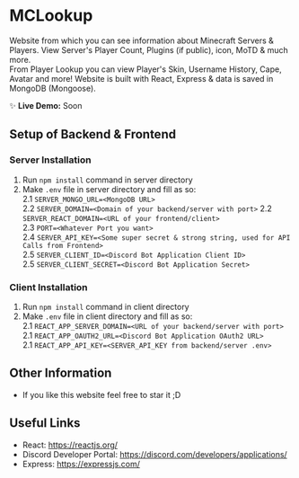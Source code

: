 # MCLookup

Website from which you can see information about Minecraft Servers & Players. View Server's Player Count, Plugins (if public), icon, MoTD & much more.    
From Player Lookup you can view Player's Skin, Username History, Cape, Avatar and more! 
Website is built with React, Express & data is saved in MongoDB (Mongoose).

✨ **Live Demo:** Soon

## Setup of Backend & Frontend
### Server Installation
1. Run `npm install` command in server directory
2. Make `.env` file in server directory and fill as so:  
2.1 `SERVER_MONGO_URL=<MongoDB URL>`  
2.2 `SERVER_DOMAIN=<Domain of your backend/server with port>`
2.2 `SERVER_REACT_DOMAIN=<URL of your frontend/client>`  
2.3 `PORT=<Whatever Port you want>`  
2.4 `SERVER_API_KEY=<Some super secret & strong string, used for API Calls from Frontend>`  
2.5 `SERVER_CLIENT_ID=<Discord Bot Application Client ID>`  
2.5 `SERVER_CLIENT_SECRET=<Discord Bot Application Secret>`  

### Client Installation
1. Run `npm install` command in client directory
2. Make `.env` file in client directory and fill as so:  
2.1 `REACT_APP_SERVER_DOMAIN=<URL of your backend/server with port>`  
2.1 `REACT_APP_OAUTH2_URL=<Discord Bot Application OAuth2 URL>`  
2.1 `REACT_APP_API_KEY=<SERVER_API_KEY from backend/server .env>`  

## Other Information
 - If you like this website feel free to star it ;D

## Useful Links
- React: https://reactjs.org/
- Discord Developer Portal: https://discord.com/developers/applications/
- Express: https://expressjs.com/
